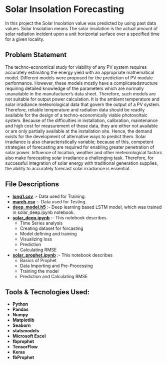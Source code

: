 # Solar Insolation Forecasting

In this project the Solar Insolation value was predicted by using past data values.
Solar Insolation means The solar insolation is the actual amount of solar radiation incident upon a unit horizontal surface over a specified time for a given locality.

## Problem Statement

The techno-economical study for viability of any PV system requires accurately estimating the energy yield with an appropriate mathematical model. Different models were proposed for the prediction of PV module performance. However, these models mostly have a complicatedstructure requiring detailed knowledge of the parameters which are normally unavailable in the manufacturer’s data sheet. Therefore, such models are not suitable for output power calculation. It is the ambient temperature and solar irradiance meteorological data that govern the output of a PV system. Therefore, reliable temperature and radiation data should be readily available for the design of a techno-economically viable photovoltaic system. Because of the difficulties in installation, calibration, maintenance and high cost for measurement of these data, they are either not available or are only partially available at the installation site. Hence, the demand exists for the development of alternative ways to predict them. Solar irradiance is also characteristically variable; because of this, competent strategies of forecasting are required for enabling greater penetration of solar power. Influence of location, weather and other meteorological factors also make forecasting solar irradiance a challenging task. Therefore, for successful integration of solar energy with traditional generation supplies, the ability to accurately forecast solar irradiance is essential.


## File Descriptions

* <strong>[long1.csv](https://github.com/R-a-j-1-9-9-8/Solar_Insolation_Forecasting/blob/main/long1.csv)</strong> :- Data used for Training.
* <strong>[march.csv](https://github.com/R-a-j-1-9-9-8/Solar_Insolation_Forecasting/blob/main/march.csv)</strong> :- Data used for Testing.
* <strong>[deep_model.h5](https://github.com/R-a-j-1-9-9-8/Solar_Insolation_Forecasting/blob/main/deep_model.h5)</strong> :- Deep learning based LSTM model, which was trained in solar_deep.ipynb notebook.
* <strong>[solar_deep.ipynb](https://github.com/R-a-j-1-9-9-8/Solar_Insolation_Forecasting/blob/main/solar_deep.ipynb)</strong> :- This notebook describes
    * Time Series analysis
    * Creating dataset for forcasting
    * Model defining and training
    * Visualizing loss
    * Prediction
    * Calculating RMSE
* <strong>[solar_prophet.ipynb](https://github.com/R-a-j-1-9-9-8/Solar_Insolation_Forecasting/blob/main/solar_prophet.ipynb)</strong> :- This notebook describes
    * Basics of Prophet
    * Data Importing and Pre-Processing
    * Training the model
    * Prediction and Calculating RMSE

## Tools & Tecnologies Used:

* <strong>Python</strong>
* <strong>Pandas</strong>
* <strong>Numpy</strong>
* <strong>Matplotlib</strong>
* <strong>Seaborn</strong>
* <strong>statsmodels</strong>
* <strong>Microsoft Excel</strong>
* <strong>fbprophet</strong>
* <strong>TensorFlow</strong>
* <strong>Keras</strong>
* <strong>fbProphet</strong>
